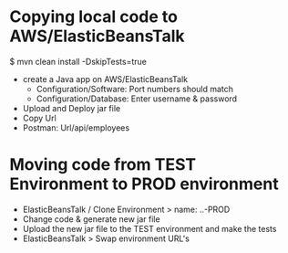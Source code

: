 # Copying local code to AWS/ElasticBeansTalk
$ mvn clean install -DskipTests=true
- create a Java app on AWS/ElasticBeansTalk
	- Configuration/Software: Port numbers should match
	- Configuration/Database: Enter username & password
- Upload and Deploy jar file
- Copy Url
- Postman: Url/api/employees

# Moving code from TEST Environment to PROD environment
- ElasticBeansTalk / Clone Environment > name: ..-PROD
- Change code & generate new jar file
- Upload the new jar file to the TEST environment and make the tests
- ElasticBeansTalk > Swap environment URL's

